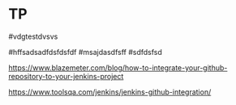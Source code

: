 # TP

#vdgtestdvsvs

#hffsadsadfdsfdsfdf
#msajdasdfsff
#sdfdsfsd

https://www.blazemeter.com/blog/how-to-integrate-your-github-repository-to-your-jenkins-project

https://www.toolsqa.com/jenkins/jenkins-github-integration/
